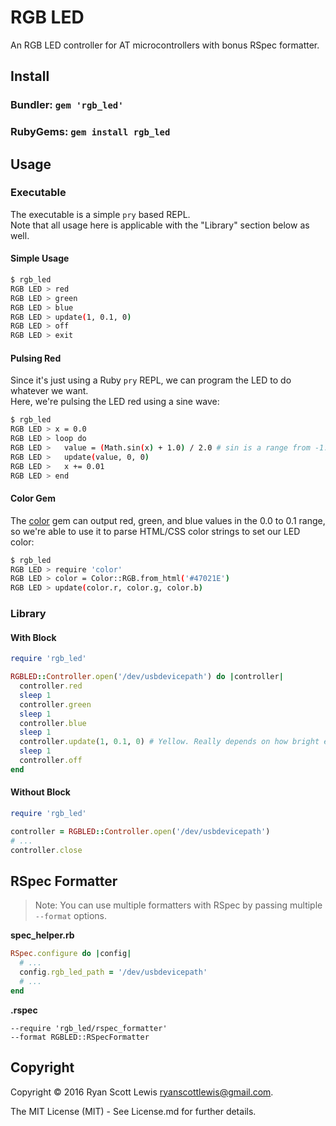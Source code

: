 # RGB LED

An RGB LED controller for AT microcontrollers with bonus RSpec formatter.

## Install

### Bundler: `gem 'rgb_led'`

### RubyGems: `gem install rgb_led`

## Usage

### Executable

The executable is a simple `pry` based REPL.  
Note that all usage here is applicable with the "Library" section below as well.

#### Simple Usage

```sh
$ rgb_led
RGB LED > red
RGB LED > green
RGB LED > blue
RGB LED > update(1, 0.1, 0)
RGB LED > off
RGB LED > exit
```

#### Pulsing Red

Since it's just using a Ruby `pry` REPL, we can program the LED to do whatever we want.  
Here, we're pulsing the LED red using a sine wave:

```sh
$ rgb_led
RGB LED > x = 0.0
RGB LED > loop do
RGB LED >   value = (Math.sin(x) + 1.0) / 2.0 # sin is a range from -1.0 to 1.0, so we modify it to a 0.0...1.0 range
RGB LED >   update(value, 0, 0)
RGB LED >   x += 0.01
RGB LED > end
```

#### Color Gem

The [color](https://github.com/halostatue/color) gem can output red, green, and blue values in the 0.0 to 0.1 range, so we're able to use it to parse HTML/CSS color strings to set our LED color:

```sh
$ rgb_led
RGB LED > require 'color'
RGB LED > color = Color::RGB.from_html('#47021E')
RGB LED > update(color.r, color.g, color.b)
```

### Library

#### With Block

```rb
require 'rgb_led'

RGBLED::Controller.open('/dev/usbdevicepath') do |controller|
  controller.red
  sleep 1
  controller.green
  sleep 1
  controller.blue
  sleep 1
  controller.update(1, 0.1, 0) # Yellow. Really depends on how bright each diode is within the LED
  sleep 1
  controller.off
end
```

#### Without Block

```rb
require 'rgb_led'

controller = RGBLED::Controller.open('/dev/usbdevicepath')
# ...
controller.close
```

## RSpec Formatter

> Note: You can use multiple formatters with RSpec by passing multiple `--format` options.

**spec_helper.rb**

```rb
RSpec.configure do |config|
  # ...
  config.rgb_led_path = '/dev/usbdevicepath'
  # ...
end
```

**.rspec**

```
--require 'rgb_led/rspec_formatter'
--format RGBLED::RSpecFormatter
```

## Copyright

Copyright © 2016 Ryan Scott Lewis <ryanscottlewis@gmail.com>.

The MIT License (MIT) - See License.md for further details.

